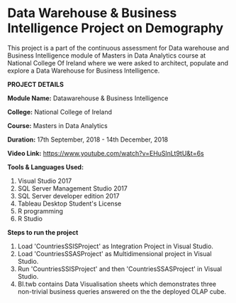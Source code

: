 # Data Warehouse &amp; Business Intelligence Project on Demography

This project is a part of the continuous assessment for Data warehouse and Business Intelligence module of Masters in Data Analytics course at National College Of Ireland where we were asked to architect, populate and explore a Data Warehouse for Business Intelligence.

**PROJECT DETAILS**

**Module Name:** Datawarehouse & Business Intelligence

**College:** National College of Ireland

**Course:** Masters in Data Analytics

**Duration:** 17th September, 2018 - 14th December, 2018

**Video Link:** https://www.youtube.com/watch?v=EHuSlnLt9tU&t=6s

**Tools & Languages Used:**
1. Visual Studio 2017
2. SQL Server Management Studio 2017
3. SQL Server developer edition 2017
4. Tableau Desktop Student's License
5. R programming
6. R Studio

**Steps to run the project**
1. Load 'CountriesSSISProject' as Integration Project in Visual Studio.
2. Load 'CountriesSSASProject' as Multidimensional project in Visual Studio.
3. Run 'CountriesSSISProject' and then 'CountriesSSASProject' in Visual Studio.
4. BI.twb contains Data Visualisation sheets which demonstrates three non-trivial business queries answered on the the deployed OLAP cube.


